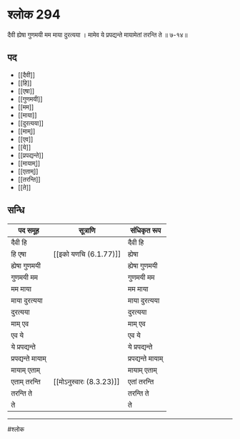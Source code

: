 # श्लोक 294

दैवी ह्येषा गुणमयी मम माया दुरत्यया ।
मामेव ये प्रपद्यन्ते मायामेतां तरन्ति ते ॥ ७-१४॥


## पद 

- [[दैवी]]
- [[हि]]
- [[एषा]]
- [[गुणमयी]]
- [[मम]]
- [[माया]]
- [[दुरत्यया]]
- [[माम्]]
- [[एव]]
- [[ये]]
- [[प्रपद्यन्ते]]
- [[मायाम्]]
- [[एताम्]]
- [[तरन्ति]]
- [[ते]]

## सन्धि

| पद समूह | सूत्राणि | संधिकृत रूप |
| ----- | ----- | ----- |
| दैवी हि |  | दैवी हि |
| हि एषा |  [[इको यणचि (6.1.77)]] | ह्येषा |
| ह्येषा गुणमयी |  | ह्येषा गुणमयी |
| गुणमयी मम |  | गुणमयी मम |
| मम माया |  | मम माया |
| माया दुरत्यया |  | माया दुरत्यया |
| दुरत्यया |  | दुरत्यया |
| माम् एव |  | माम् एव |
| एव ये |  | एव ये |
| ये प्रपद्यन्ते |  | ये प्रपद्यन्ते |
| प्रपद्यन्ते मायाम् |  | प्रपद्यन्ते मायाम् |
| मायाम् एताम् |  | मायाम् एताम् |
| एताम् तरन्ति |  [[मोऽनुस्वारः (8.3.23)]] | एतां तरन्ति |
| तरन्ति ते |  | तरन्ति ते |
| ते |  | ते |


---

#श्लोक